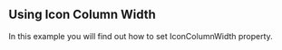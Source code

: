 ## Using Icon Column Width
In this example you will find out how to set IconColumnWidth property.

[//]: <keywords: IconArea, image>